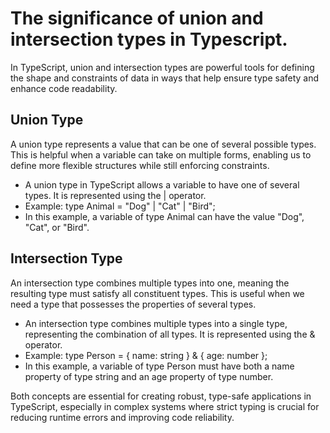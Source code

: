 # The significance of union and intersection types in Typescript.
In TypeScript, union and intersection types are powerful tools for defining the shape and constraints of data in ways that help ensure type safety and enhance code readability.

## Union Type
A union type represents a value that can be one of several possible types. This is helpful when a variable can take on multiple forms, enabling us to define more flexible structures while still enforcing constraints.
- A union type in TypeScript allows a variable to have one of several types. It is represented using the | operator.
- Example: type Animal = "Dog" | "Cat" | "Bird";
- In this example, a variable of type Animal can have the value "Dog", "Cat", or "Bird".
## Intersection Type
An intersection type combines multiple types into one, meaning the resulting type must satisfy all constituent types. This is useful when we need a type that possesses the properties of several types.
- An intersection type combines multiple types into a single type, representing the combination of all types. It is represented using the & operator.
- Example: type Person = { name: string } & { age: number };
- In this example, a variable of type Person must have both a name property of type string and an age property of type number.

 <p> Both concepts are essential for creating robust, type-safe applications in TypeScript, especially in complex systems where strict typing is crucial for reducing runtime errors and improving code reliability.</p>